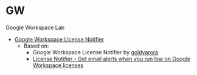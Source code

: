 # GW
Google Workspace Lab

* [Google Workspace License Notifier](icense_notifier.js)
  * Based on:
    * Google Workspace License Notifier by [goldyarora](https://github.com/goldyarora)
    * [License Notifier - Get email alerts when you run low on Google Workspace licenses](https://www.goldyarora.com/blog/license-notifier)
